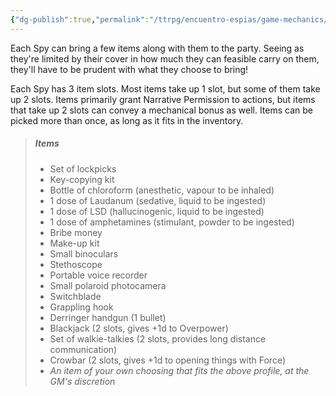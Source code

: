 ```yaml
---
{"dg-publish":true,"permalink":"/ttrpg/encuentro-espias/game-mechanics/items/","tags":["TTRPG/Games/EE"]}
---
```


Each Spy can bring a few items along with them to the party. Seeing as they're limited by their cover in how much they can feasible carry on them, they'll have to be prudent with what they choose to bring!

Each Spy has 3 item slots. Most items take up 1 slot, but some of them take up 2 slots. Items primarily grant Narrative Permission to actions, but items that take up 2 slots can convey a mechanical bonus as well. Items can be picked more than once, as long as it fits in the inventory.

>##### Items 
>- Set of lockpicks
>- Key-copying kit
>- Bottle of chloroform (anesthetic, vapour to be inhaled)
>- 1 dose of Laudanum (sedative, liquid to be ingested)
>- 1 dose of LSD (hallucinogenic, liquid to be ingested)
>- 1 dose of amphetamines (stimulant, powder to be ingested)
>- Bribe money
>- Make-up kit
>- Small binoculars
>- Stethoscope 
>- Portable voice recorder
>- Small polaroid photocamera
>- Switchblade
>- Grappling hook
>- Derringer handgun (1 bullet)
>- Blackjack (2 slots, gives +1d to Overpower)
>- Set of walkie-talkies (2 slots, provides long distance communication)
>- Crowbar (2 slots, gives +1d to opening things with Force)
>- *An item of your own choosing that fits the above profile, at the GM's discretion*